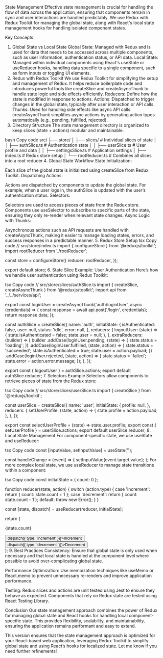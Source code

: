 State Management
Effective state management is crucial for handling the flow of data across the application, ensuring that components remain in sync and user interactions are handled predictably. We use Redux with Redux Toolkit for managing the global state, along with React's local state management hooks for handling isolated component states.

Key Concepts
1. Global State vs Local State
Global State: Managed with Redux and is used for data that needs to be accessed across multiple components, such as user information, authentication status, or API data.
Local State: Managed within individual components using React's useState or useReducer hooks, handling data specific to a single component, such as form inputs or toggling UI elements.
2. Redux with Redux Toolkit
We use Redux Toolkit for simplifying the setup and management of Redux. It helps reduce boilerplate code and introduces powerful tools like createSlice and createAsyncThunk to handle state logic and side effects efficiently.
Reducers: Define how the state is modified in response to actions.
Actions: Dispatched to trigger changes in the global state, typically after user interaction or API calls.
Thunks: Used for handling side effects like async API calls. createAsyncThunk simplifies async actions by generating action types automatically (e.g., pending, fulfilled, rejected).
3. Directory Structure
The state management directory is organized to keep slices (state + actions) modular and maintainable.

bash
Copy code
src/
├── store/
│   ├── slices/                      # Individual slices of state
│   │   ├── authSlice.ts              # Authentication state
│   │   ├── userSlice.ts              # User profile and data
│   │   ├── settingsSlice.ts          # Application settings
│   ├── index.ts                      # Redux store setup
│   └── rootReducer.ts                # Combines all slices into a root reducer
4. Global State Workflow
State Initialization:

Each slice of the global state is initialized using createSlice from Redux Toolkit.
Dispatching Actions:

Actions are dispatched by components to update the global state. For example, when a user logs in, the authSlice is updated with the user’s authentication status.
Selectors:

Selectors are used to access pieces of state from the Redux store. Components use useSelector to subscribe to specific parts of the state, ensuring they only re-render when relevant state changes.
Async Logic with Thunks:

Asynchronous actions such as API requests are handled with createAsyncThunk, making it easier to manage loading states, errors, and success responses in a predictable manner.
5. Redux Store Setup
tsx
Copy code
// src/store/index.ts
import { configureStore } from '@reduxjs/toolkit';
import rootReducer from './rootReducer';

const store = configureStore({
  reducer: rootReducer,
});

export default store;
6. State Slice Example: User Authentication
Here’s how we handle user authentication using Redux Toolkit:

tsx
Copy code
// src/store/slices/authSlice.ts
import { createSlice, createAsyncThunk } from '@reduxjs/toolkit';
import api from '../../services/api';

export const loginUser = createAsyncThunk('auth/loginUser', async (credentials) => {
  const response = await api.post('/login', credentials);
  return response.data;
});

const authSlice = createSlice({
  name: 'auth',
  initialState: {
    isAuthenticated: false,
    user: null,
    status: 'idle',
    error: null,
  },
  reducers: {
    logoutUser: (state) => {
      state.isAuthenticated = false;
      state.user = null;
    },
  },
  extraReducers: (builder) => {
    builder
      .addCase(loginUser.pending, (state) => {
        state.status = 'loading';
      })
      .addCase(loginUser.fulfilled, (state, action) => {
        state.status = 'succeeded';
        state.isAuthenticated = true;
        state.user = action.payload;
      })
      .addCase(loginUser.rejected, (state, action) => {
        state.status = 'failed';
        state.error = action.error.message;
      });
  },
});

export const { logoutUser } = authSlice.actions;
export default authSlice.reducer;
7. Selectors Example
Selectors allow components to retrieve pieces of state from the Redux store:

tsx
Copy code
// src/store/slices/userSlice.ts
import { createSlice } from '@reduxjs/toolkit';

const userSlice = createSlice({
  name: 'user',
  initialState: {
    profile: null,
  },
  reducers: {
    setUserProfile: (state, action) => {
      state.profile = action.payload;
    },
  },
});

export const selectUserProfile = (state) => state.user.profile;
export const { setUserProfile } = userSlice.actions;
export default userSlice.reducer;
8. Local State Management
For component-specific state, we use useState and useReducer:

tsx
Copy code
const [inputValue, setInputValue] = useState('');

const handleChange = (event) => {
  setInputValue(event.target.value);
};
For more complex local state, we use useReducer to manage state transitions within a component:

tsx
Copy code
const initialState = { count: 0 };

function reducer(state, action) {
  switch (action.type) {
    case 'increment':
      return { count: state.count + 1 };
    case 'decrement':
      return { count: state.count - 1 };
    default:
      throw new Error();
  }
}

const [state, dispatch] = useReducer(reducer, initialState);

return (
  <div>
    <p>{state.count}</p>
    <button onClick={() => dispatch({ type: 'increment' })}>Increment</button>
    <button onClick={() => dispatch({ type: 'decrement' })}>Decrement</button>
  </div>
);
9. Best Practices
Consistency: Ensure that global state is only used when necessary and that local state is handled at the component level where possible to avoid over-complicating global state.

Performance Optimization: Use memoization techniques like useMemo or React.memo to prevent unnecessary re-renders and improve application performance.

Testing: Redux slices and actions are unit tested using Jest to ensure they behave as expected. Components that rely on Redux state are tested using React Testing Library.

Conclusion
Our state management approach combines the power of Redux for managing global state and React hooks for handling local component-specific state. This provides flexibility, scalability, and maintainability, ensuring the application remains performant and easy to extend.

This version ensures that the state management approach is optimized for your React-based web application, leveraging Redux Toolkit to simplify global state and using React’s hooks for localized state. Let me know if you need further refinements!